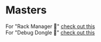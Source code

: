 # Masters


For "Rack Manager 🧠" [check out this](https://github.com/Rack-Monitoring-System-RMS/Masters/blob/main/Rack-Manager/README.md) <br>
For "Debug Dongle 🐴" [check out this](https://github.com/Rack-Monitoring-System-RMS/Masters/blob/main/Debug-Dongle/README.md)
